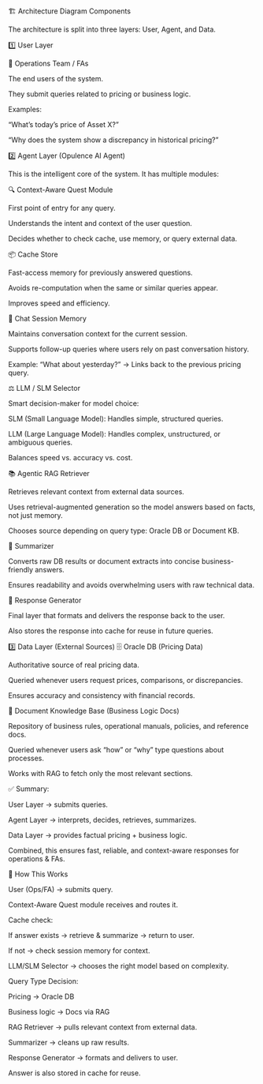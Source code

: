 🏗️ Architecture Diagram Components

The architecture is split into three layers: User, Agent, and Data.

1️⃣ User Layer

👤 Operations Team / FAs

The end users of the system.

They submit queries related to pricing or business logic.

Examples:

“What’s today’s price of Asset X?”

“Why does the system show a discrepancy in historical pricing?”

2️⃣ Agent Layer (Opulence AI Agent)

This is the intelligent core of the system. It has multiple modules:

🔍 Context-Aware Quest Module

First point of entry for any query.

Understands the intent and context of the user question.

Decides whether to check cache, use memory, or query external data.

📦 Cache Store

Fast-access memory for previously answered questions.

Avoids re-computation when the same or similar queries appear.

Improves speed and efficiency.

🧠 Chat Session Memory

Maintains conversation context for the current session.

Supports follow-up queries where users rely on past conversation history.

Example: “What about yesterday?” → Links back to the previous pricing query.

⚖️ LLM / SLM Selector

Smart decision-maker for model choice:

SLM (Small Language Model): Handles simple, structured queries.

LLM (Large Language Model): Handles complex, unstructured, or ambiguous queries.

Balances speed vs. accuracy vs. cost.

📚 Agentic RAG Retriever

Retrieves relevant context from external data sources.

Uses retrieval-augmented generation so the model answers based on facts, not just memory.

Chooses source depending on query type: Oracle DB or Document KB.

📝 Summarizer

Converts raw DB results or document extracts into concise business-friendly answers.

Ensures readability and avoids overwhelming users with raw technical data.

💬 Response Generator

Final layer that formats and delivers the response back to the user.

Also stores the response into cache for reuse in future queries.

3️⃣ Data Layer (External Sources)
🗄️ Oracle DB (Pricing Data)

Authoritative source of real pricing data.

Queried whenever users request prices, comparisons, or discrepancies.

Ensures accuracy and consistency with financial records.

📑 Document Knowledge Base (Business Logic Docs)

Repository of business rules, operational manuals, policies, and reference docs.

Queried whenever users ask “how” or “why” type questions about processes.

Works with RAG to fetch only the most relevant sections.

✅ Summary:

User Layer → submits queries.

Agent Layer → interprets, decides, retrieves, summarizes.

Data Layer → provides factual pricing + business logic.

Combined, this ensures fast, reliable, and context-aware responses for operations & FAs.


📝 How This  Works

User (Ops/FA) → submits query.

Context-Aware Quest module receives and routes it.

Cache check:

If answer exists → retrieve & summarize → return to user.

If not → check session memory for context.

LLM/SLM Selector → chooses the right model based on complexity.

Query Type Decision:

Pricing → Oracle DB

Business logic → Docs via RAG

RAG Retriever → pulls relevant context from external data.

Summarizer → cleans up raw results.

Response Generator → formats and delivers to user.

Answer is also stored in cache for reuse.